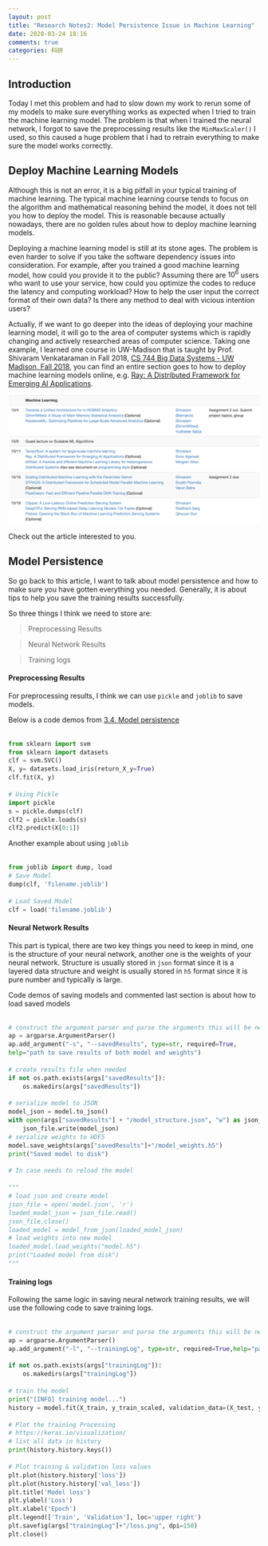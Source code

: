 ```yaml
---
layout: post
title: "Research Notes2: Model Persistence Issue in Machine Learning"
date: 2020-03-24 18:16
comments: true
categories: 科研
---
```


## Introduction

Today I met this problem and had to slow down my work to rerun some of my models to make sure everything works as expected when I tried to train the machine learning model. The problem is that when I trained the neural network, I forgot to save the preprocessing results like the `MinMaxScaler()` I used, so this caused a huge problem that I had to retrain everything to make sure the model works correctly. 

## Deploy Machine Learning Models

Although this is not an error, it is a big pitfall in your typical training of machine learning. The typical machine learning course tends to focus on the algorithm and mathematical reasoning behind the model, it does not tell you how to deploy the model. This is reasonable because actually nowadays, there are no golden rules about how to deploy machine learning models. 

Deploying a machine learning model is still at its stone ages. The problem is even harder to solve if you take the software dependency issues into consideration. For example, after you trained a good machine learning model, how could you provide it to the public? Assuming there are $10^6$ users who want to use your service, how could you optimize the codes to reduce the latency and computing workload? How to help the user input the correct format of their own data? Is there any method to deal with vicious intention users? 

Actually, if we want to go deeper into the ideas of deploying your machine learning model, it will go to the area of computer systems which is rapidly changing and actively researched areas of computer science. Taking one example, I learned one course in UW-Madison that is taught by Prof. Shivaram Venkataraman in Fall 2018, [CS 744 Big Data Systems - UW Madison, Fall 2018](http://pages.cs.wisc.edu/~shivaram/cs744-fa18/), you can find an entire section goes to how to deploy machine learning models online, e.g. [Ray: A Distributed Framework for Emerging AI Applications](http://pages.cs.wisc.edu/~shivaram/cs744-readings/ray-arxiv.pdf).

![Deploy Machine Learning Models in CS 744](/images/MinMaxScaler/cs744.png)

Check out the article interested to you. 

## Model Persistence

So go back to this article, I want to talk about model persistence and how to make sure you have gotten everything you needed. Generally, it is about tips to help you save the training results successfully.

So three things I think we need to store are:

> Preprocessing Results 

> Neural Network Results

> Training logs

#### Preprocessing Results 

For preprocessing results, I think we can use `pickle` and `joblib` to save models.

Below is a code demos from [3.4. Model persistence](https://scikit-learn.org/stable/modules/model_persistence.html)

```python

from sklearn import svm
from sklearn import datasets
clf = svm.SVC()
X, y= datasets.load_iris(return_X_y=True)
clf.fit(X, y)

# Using Pickle
import pickle
s = pickle.dumps(clf)
clf2 = pickle.loads(s)
clf2.predict(X[0:1])

```

Another example about using `joblib`

```python

from joblib import dump, load
# Save Model
dump(clf, 'filename.joblib')

# Load Saved Model
clf = load('filename.joblib') 

```

####  Neural Network Results

This part is typical, there are two key things you need to keep in mind, one is the structure of your neural network, another one is the weights of your neural network. Structure is usually stored in `json` format since it is a layered data structure and weight is usually stored in `h5` format since it is pure number and typically is large. 

Code demos of saving models and commented last section is about how to load saved models

```python

# construct the argument parser and parse the arguments this will be needed for saving results in a different folder
ap = argparse.ArgumentParser()
ap.add_argument("-s", "--savedResults", type=str, required=True,
help="path to save results of both model and weights")

# create results file when needed
if not os.path.exists(args["savedResults"]):
    os.makedirs(args["savedResults"])

# serialize model to JSON
model_json = model.to_json()
with open(args["savedResults"] + "/model_structure.json", "w") as json_file:
    json_file.write(model_json)
# serialize weights to HDF5
model.save_weights(args["savedResults"]+"/model_weights.h5")
print("Saved model to disk")

# In case needs to reload the model

"""
# load json and create model
json_file = open('model.json', 'r')
loaded_model_json = json_file.read()
json_file.close()
loaded_model = model_from_json(loaded_model_json)
# load weights into new model
loaded_model.load_weights("model.h5")
print("Loaded model from disk")
"""

```

#### Training logs

Following the same logic in saving neural network training results, we will use the following code to save training logs.

```python

# construct the argument parser and parse the arguments this will be needed for saving results in a different folder
ap = argparse.ArgumentParser()
ap.add_argument("-l", "--trainingLog", type=str, required=True,help="path to save training logs and metrics curves")

if not os.path.exists(args["trainingLog"]):
    os.makedirs(args["trainingLog"])

# train the model
print("[INFO] training model...")
history = model.fit(X_train, y_train_scaled, validation_data=(X_test, y_test_scaled), epochs=300, batch_size=64)

# Plot the training Processing
# https://keras.io/visualization/
# list all data in history
print(history.history.keys())

# Plot training & validation loss values
plt.plot(history.history['loss'])
plt.plot(history.history['val_loss'])
plt.title('Model loss')
plt.ylabel('Loss')
plt.xlabel('Epoch')
plt.legend(['Train', 'Validation'], loc='upper right')
plt.savefig(args["trainingLog"]+"/loss.png", dpi=150)
plt.close()

```